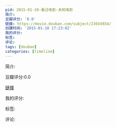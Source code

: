 ```yaml
---
pid: 2015-01-10-看过电影-未知电影
简介:
豆瓣评分: '0.0'
链接: https://movie.douban.com/subject/23034934/
创建时间: '2015-01-10 17:23:02'
我的评分:
标签:
评论:
tags: [douban]
categories: [timeline]
---
```

简介:

豆瓣评分:0.0

[链接](https://movie.douban.com/subject/23034934/)

我的评分:

标签:

评论:

